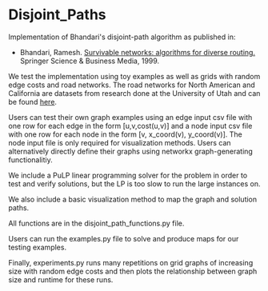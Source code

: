# Disjoint_Paths
Implementation of Bhandari's disjoint-path algorithm as published in: 

- Bhandari, Ramesh. [Survivable networks: algorithms for diverse routing.](https://link.springer.com/book/9780792383819) Springer Science & Business Media, 1999.

We test the implementation using toy examples as well as grids with random edge costs and road networks.  The road networks for North American and California are datasets from research done at the University of Utah and can be found [here](https://www.cs.utah.edu/~lifeifei/SpatialDataset.htm). 

Users can test their own graph examples using an edge input csv file with one row for each edge in the form [u,v,cost(u,v)] and a node input csv file with one row for each node in the form [v, x_coord(v), y_coord(v)].  The node input file is only required for visualization methods.  Users can alternatively directly define their graphs using networkx graph-generating functionalitiy.

We include a PuLP linear programming solver for the problem in order to test and verify solutions, but the LP is too slow to run the large instances on.

We also include a basic visualization method to map the graph and solution paths.

All functions are in the disjoint_path_functions.py file.

Users can run the examples.py file to solve and produce maps for our testing examples.

Finally, experiments.py runs many repetitions on grid graphs of increasing size with random edge costs and then plots the relationship between graph size and runtime for these runs.

